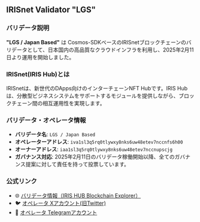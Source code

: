 ## IRISnet Validator "LGS"

### バリデータ説明
**"LGS / Japan Based"** は Cosmos-SDKベースのIRISnetブロックチェーンのバリデータとして、日本国内の高品質なクラウドインフラを利用し、2025年2月11日より運用を開始しました。

### IRISnet(IRIS Hub)とは
IRISnetは、新世代のDApps向けのインターチェーンNFT Hubです。IRIS Hubは、分散型ビジネスシステムをサポートするモジュールを提供しながら、ブロックチェーン間の相互運用性を実現します。

### バリデータ・オペレータ情報
- **バリデータ名**: `LGS / Japan Based`  
- **オペレーターアドレス**: `iva1sl3q5rq0tlywxy8nks6uw48etev7nccnfs6h00`  
- **オーナーアドレス**: `iaa1sl3q5rq0tlywxy8nks6uw48etev7nccnupscjg`  
- **ガバナンス対応**: 2025年2月11日のバリデータ稼働開始以降、全てのガバナンス提案に対して責任を持って投票しています。

### 公式リンク
- 🌐 [バリデータ情報（IRIS HUB Blockchain Explorer）](https://irishub.iobscan.io/#/staking/validators/iva1sl3q5rq0tlywxy8nks6uw48etev7nccnfs6h00)  
- 🐦 [オペレータ Xアカウント(旧Twitter)](https://x.com/lgsyukisugiyama)  
- 💬 [オペレータ Telegramアカウント](https://t.me/yukisugiyama)
